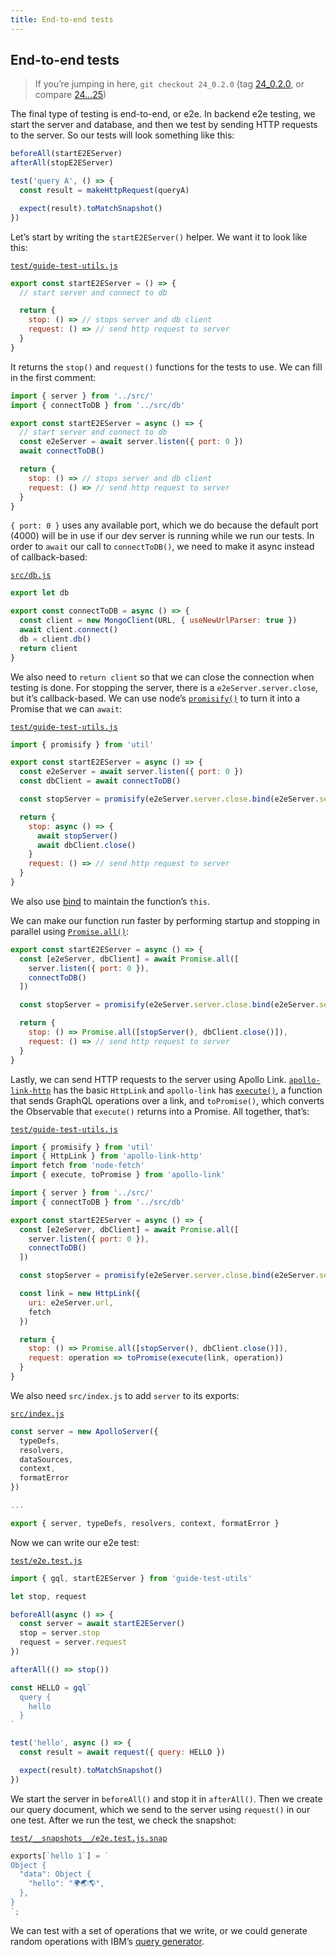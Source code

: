 ```yaml
---
title: End-to-end tests
---
```


## End-to-end tests

> If you’re jumping in here, `git checkout 24_0.2.0` (tag [24_0.2.0](https://github.com/GraphQLGuide/guide-api/tree/24_0.2.0), or compare [24...25](https://github.com/GraphQLGuide/guide-api/compare/24_0.2.0...25_0.2.0))

The final type of testing is end-to-end, or e2e. In backend e2e testing, we start the server and database, and then we test by sending HTTP requests to the server. So our tests will look something like this:

```js
beforeAll(startE2EServer)
afterAll(stopE2EServer)

test('query A', () => {
  const result = makeHttpRequest(queryA)

  expect(result).toMatchSnapshot()
})
```

Let’s start by writing the `startE2EServer()` helper. We want it to look like this:

[`test/guide-test-utils.js`](https://github.com/GraphQLGuide/guide-api/compare/24_0.2.0...25_0.2.0)

```js
export const startE2EServer = () => {
  // start server and connect to db

  return {
    stop: () => // stops server and db client
    request: () => // send http request to server
  }
}
```

It returns the `stop()` and `request()` functions for the tests to use. We can fill in the first comment:

```js
import { server } from '../src/'
import { connectToDB } from '../src/db'

export const startE2EServer = async () => {
  // start server and connect to db
  const e2eServer = await server.listen({ port: 0 })
  await connectToDB()

  return {
    stop: () => // stops server and db client
    request: () => // send http request to server
  }
}
```

`{ port: 0 }` uses any available port, which we do because the default port (4000) will be in use if our dev server is running while we run our tests. In order to `await` our call to `connectToDB()`, we need to make it async instead of callback-based:

[`src/db.js`](https://github.com/GraphQLGuide/guide-api/compare/24_0.2.0...25_0.2.0)

```js
export let db

export const connectToDB = async () => {
  const client = new MongoClient(URL, { useNewUrlParser: true })
  await client.connect()
  db = client.db()
  return client
}
```

We also need to `return client` so that we can close the connection when testing is done. For stopping the server, there is a `e2eServer.server.close`, but it’s callback-based. We can use node’s [`promisify()`](https://nodejs.org/api/util.html#util_util_promisify_original) to turn it into a Promise that we can `await`:

[`test/guide-test-utils.js`](https://github.com/GraphQLGuide/guide-api/compare/24_0.2.0...25_0.2.0)

```js
import { promisify } from 'util'

export const startE2EServer = async () => {
  const e2eServer = await server.listen({ port: 0 })
  const dbClient = await connectToDB()

  const stopServer = promisify(e2eServer.server.close.bind(e2eServer.server))

  return {
    stop: async () => {
      await stopServer()
      await dbClient.close()
    }
    request: () => // send http request to server
  }
}
```

We also use [bind](https://developer.mozilla.org/en-US/docs/Web/JavaScript/Reference/Global_Objects/Function/bind) to maintain the function’s `this`.

We can make our function run faster by performing startup and stopping in parallel using [`Promise.all()`](https://developer.mozilla.org/en-US/docs/Web/JavaScript/Reference/Global_Objects/Promise/all):

```js
export const startE2EServer = async () => {
  const [e2eServer, dbClient] = await Promise.all([
    server.listen({ port: 0 }),
    connectToDB()
  ])

  const stopServer = promisify(e2eServer.server.close.bind(e2eServer.server))

  return {
    stop: () => Promise.all([stopServer(), dbClient.close()]),
    request: () => // send http request to server
  }
}
```

Lastly, we can send HTTP requests to the server using Apollo Link. [`apollo-link-http`](https://www.apollographql.com/docs/link/links/http/) has the basic `HttpLink` and `apollo-link` has [`execute()`](https://github.com/apollographql/apollo-link/blob/70f342380117fdfdbb5bad0987cd120689659ef2/packages/apollo-link/src/link.ts#L126-L138), a function that sends GraphQL operations over a link, and `toPromise()`, which converts the Observable that `execute()` returns into a Promise. All together, that’s:

[`test/guide-test-utils.js`](https://github.com/GraphQLGuide/guide-api/compare/24_0.2.0...25_0.2.0)

```js
import { promisify } from 'util'
import { HttpLink } from 'apollo-link-http'
import fetch from 'node-fetch'
import { execute, toPromise } from 'apollo-link'

import { server } from '../src/'
import { connectToDB } from '../src/db'

export const startE2EServer = async () => {
  const [e2eServer, dbClient] = await Promise.all([
    server.listen({ port: 0 }),
    connectToDB()
  ])

  const stopServer = promisify(e2eServer.server.close.bind(e2eServer.server))

  const link = new HttpLink({
    uri: e2eServer.url,
    fetch
  })

  return {
    stop: () => Promise.all([stopServer(), dbClient.close()]),
    request: operation => toPromise(execute(link, operation))
  }
}
```

We also need `src/index.js` to add `server` to its exports:

[`src/index.js`](https://github.com/GraphQLGuide/guide-api/compare/24_0.2.0...25_0.2.0)

```js
const server = new ApolloServer({
  typeDefs,
  resolvers,
  dataSources,
  context,
  formatError
})

...

export { server, typeDefs, resolvers, context, formatError }
```

Now we can write our e2e test:

[`test/e2e.test.js`](https://github.com/GraphQLGuide/guide-api/blob/25_0.2.0/test/e2e.test.js)

```js
import { gql, startE2EServer } from 'guide-test-utils'

let stop, request

beforeAll(async () => {
  const server = await startE2EServer()
  stop = server.stop
  request = server.request
})

afterAll(() => stop())

const HELLO = gql`
  query {
    hello
  }
`

test('hello', async () => {
  const result = await request({ query: HELLO })

  expect(result).toMatchSnapshot()
})
```

We start the server in `beforeAll()` and stop it in `afterAll()`. Then we create our query document, which we send to the server using `request()` in our one test. After we run the test, we check the snapshot:

[`test/__snapshots__/e2e.test.js.snap`](https://github.com/GraphQLGuide/guide-api/blob/25_0.2.0/test/__snapshots__/e2e.test.js.snap)

```js
exports[`hello 1`] = `
Object {
  "data": Object {
    "hello": "🌍🌏🌎",
  },
}
`;
```

We can test with a set of operations that we write, or we could generate random operations with IBM’s [query generator](https://github.com/IBM/GraphQL-Query-Generator).

